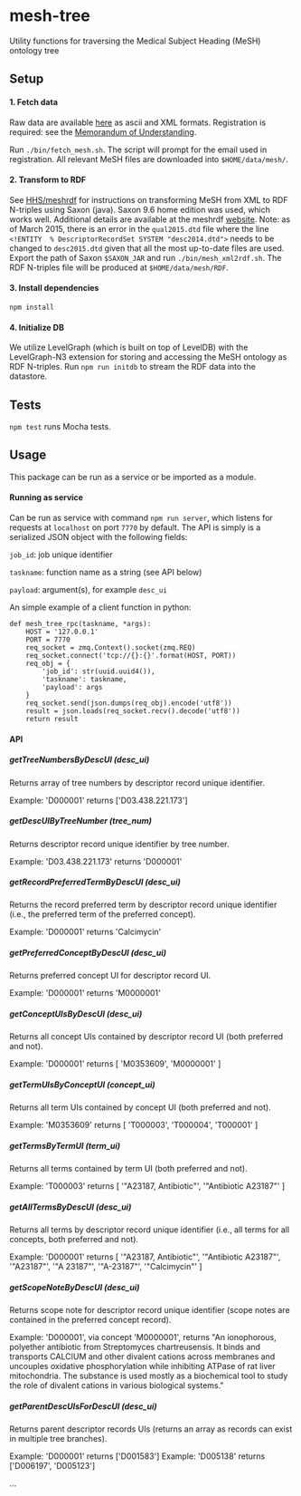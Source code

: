 mesh-tree
========

Utility functions for traversing the Medical Subject Heading (MeSH) ontology tree

## Setup

#### 1. Fetch data

Raw data are available
[here](https://www.nlm.nih.gov/mesh/filelist.html) as ascii and XML formats. Registration is required: see the
[Memorandum of Understanding](https://www.nlm.nih.gov/mesh/2014/download/termscon.html).

Run `./bin/fetch_mesh.sh`. The script will prompt for the email used in registration. All relevant MeSH files are downloaded into `$HOME/data/mesh/`.

#### 2. Transform to RDF

See [HHS/meshrdf](https://github.com/HHS/meshrdf) for instructions on transforming MeSH from XML to RDF N-triples using Saxon (java). Saxon 9.6 home edition was used, which works well. Additional details are available at the meshrdf [website](http://hhs.github.io/meshrdf/). Note: as of March 2015, there is an error in the `qual2015.dtd` file where the line `<!ENTITY  % DescriptorRecordSet SYSTEM "desc2014.dtd">` needs to be changed to `desc2015.dtd` given that all the most up-to-date files are used. Export the path of Saxon `$SAXON_JAR` and run `./bin/mesh_xml2rdf.sh`. The RDF N-triples file will be produced at `$HOME/data/mesh/RDF`.

#### 3. Install dependencies

`npm install`

#### 4. Initialize DB

We utilize LevelGraph (which is built on top of LevelDB) with the LevelGraph-N3 extension for storing and accessing the MeSH ontology as RDF N-triples. Run `npm run initdb` to stream the RDF data into the datastore.

## Tests

`npm test` runs Mocha tests.

## Usage

This package can be run as a service or be imported as a module.

#### Running as service

Can be run as service with command `npm run server`, which listens for requests at `localhost` on port `7770` by default. The API is simply is a serialized JSON object with the following fields:

`job_id`: job unique identifier

`taskname`: function name as a string (see API below)

`payload`: argument(s), for example `desc_ui`

An simple example of a client function in python:

```
def mesh_tree_rpc(taskname, *args):
    HOST = '127.0.0.1'
    PORT = 7770
    req_socket = zmq.Context().socket(zmq.REQ)
    req_socket.connect('tcp://{}:{}'.format(HOST, PORT))
    req_obj = {
        'job_id': str(uuid.uuid4()),
        'taskname': taskname,
        'payload': args
    }
    req_socket.send(json.dumps(req_obj).encode('utf8'))
    result = json.loads(req_socket.recv().decode('utf8'))
    return result
```

#### API

##### getTreeNumbersByDescUI (desc_ui)

Returns array of tree numbers by descriptor record unique identifier.

Example: 'D000001' returns ['D03.438.221.173']

##### getDescUIByTreeNumber (tree_num)

Returns descriptor record unique identifier by tree number.

Example: 'D03.438.221.173' returns 'D000001'

##### getRecordPreferredTermByDescUI (desc_ui)

Returns the record preferred term by descriptor record unique identifier (i.e., the preferred term of the preferred concept).

Example: 'D000001' returns 'Calcimycin'
  
##### getPreferredConceptByDescUI (desc_ui)

Returns preferred concept UI for descriptor record UI.

Example: 'D000001' returns 'M0000001'

##### getConceptUIsByDescUI (desc_ui)

Returns all concept UIs contained by descriptor record UI (both preferred and not).

Example: 'D000001' returns [ 'M0353609', 'M0000001' ]
  
##### getTermUIsByConceptUI (concept_ui)

Returns all term UIs contained by concept UI (both preferred and not).

Example: 'M0353609' returns [ 'T000003', 'T000004', 'T000001' ]

##### getTermsByTermUI (term_ui)

Returns all terms contained by term UI (both preferred and not).

Example: 'T000003' returns [ '"A23187, Antibiotic"', '"Antibiotic A23187"' ]

##### getAllTermsByDescUI (desc_ui)

Returns all terms by descriptor record unique identifier (i.e., all terms for all concepts, both preferred and not).

Example: 'D000001' returns [ '"A23187, Antibiotic"', '"Antibiotic A23187"', '"A23187"', '"A 23187"', '"A-23187"', '"Calcimycin"' ]

##### getScopeNoteByDescUI (desc_ui)

Returns scope note for descriptor record unique identifier (scope notes are contained in the preferred concept record).

Example: 'D000001', via concept 'M0000001', returns "An ionophorous, polyether antibiotic from Streptomyces chartreusensis. It binds and transports CALCIUM and other divalent cations across membranes and uncouples oxidative phosphorylation while inhibiting ATPase of rat liver mitochondria. The substance is used mostly as a biochemical tool to study the role of divalent cations in various biological systems."

##### getParentDescUIsForDescUI (desc_ui)

Returns parent descriptor records UIs (returns an array as records can exist in multiple tree branches).

Example: 'D000001' returns ['D001583']
Example: 'D005138' returns ['D006197', 'D005123']

...